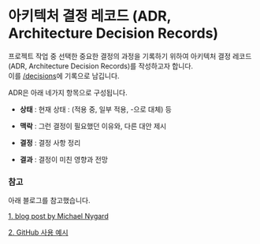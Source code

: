 # 아키텍처 결정 레코드 (ADR, Architecture Decision Records)

프로젝트 작업 중 선택한 중요한 결정의 과정을 기록하기 위하여
아키텍처 결정 레코드 (ADR, Architecture Decision Records)를 작성하고자 합니다. \
이를 [/decisions](decisions/)에 기록으로 남깁니다.

ADR은 아래 네가지 항목으로 구성됩니다.

- <strong>상태</strong>
  : 현재 상태 : (적용 중, 일부 적용, -으로 대체) 등

- <strong>맥락</strong>
  : 그런 결정이 필요했던 이유와, 다른 대안 제시

- <strong>결정</strong>
  : 결정 사항 정리

- <strong>결과</strong>
  : 결정이 미친 영향과 전망

### 참고

아래 블로그를 참고했습니다.

[1. blog post by Michael Nygard](http://thinkrelevance.com/blog/2011/11/15/documenting-architecture-decisions)

[2. GitHub 사용 예시](docs/architecture/decisions/0018-use-rds-instead-of-provisioned-ec2-databases.md)
